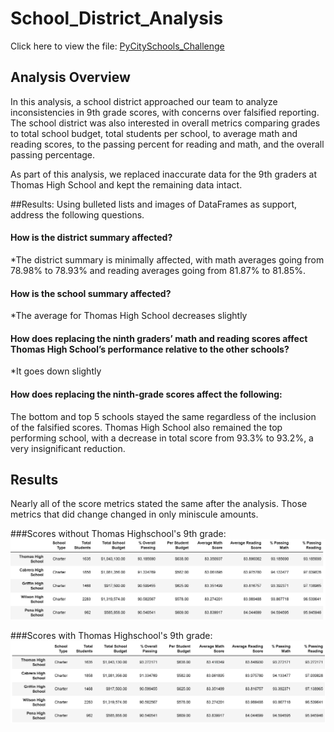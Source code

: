 # School_District_Analysis
Click here to view the file: [PyCitySchools_Challenge](https://github.com/robbe-verhofste/Py_Schools/blob/main/PyCitySchools_Challenge.ipynb)

## Analysis Overview
In this analysis, a school district approached our team to analyze inconsistencies in 9th grade scores, with concerns over falsified reporting. The school district was also interested in overall metrics comparing grades to total school budget, total students per school, to average math and reading scores, to the passing percent for reading and math, and the overall passing percentage.

As part of this analysis, we replaced inaccurate data for the 9th graders at Thomas High School and kept the remaining data intact.

##Results: Using bulleted lists and images of DataFrames as support, address the following questions.

#### How is the district summary affected?
  *The district summary is minimally affected, with math averages going from 78.98% to 78.93% and reading averages going from 81.87% to 81.85%.
#### How is the school summary affected?
  *The average for Thomas High School decreases slightly
#### How does replacing the ninth graders’ math and reading scores affect Thomas High School’s performance relative to the other schools?
*It goes down slightly
#### How does replacing the ninth-grade scores affect the following:

The bottom and top 5 schools stayed the same regardless of the inclusion of the falsified scores. Thomas High School also remained the top performing school, with a decrease in total score from 93.3% to 93.2%, a very insignificant reduction.


## Results
Nearly all of the score metrics stated the same after the analysis. Those metrics that did change changed in only miniscule amounts.

###Scores without Thomas Highschool's 9th grade:
![File name](https://github.com/robbe-verhofste/Py_Schools/blob/main/Resources/top5_grade.PNG)

###Scores with Thomas Highschool's 9th grade:
![File name](https://github.com/robbe-verhofste/Py_Schools/blob/main/Resources/top5_w_9th_grade.PNG)
